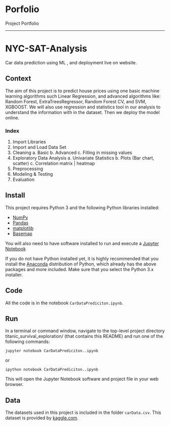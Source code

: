 # Porfolio
Project Portfolio
***
# **NYC-SAT-Analysis**

Car data prediction using ML , and deployment live on website.

## Context 
The aim of this project is to predict house prices using one basic machine learning algorithms such Linear Regression, and advanced algorithms like: Random Forest, ExtraTreesRegressor, Random Forest CV, and SVM, XGBOOST. We will also use regression and statistics tool in our analysis to understand the information with in the dataset. Then we deploy the model online.

### Index
1. Import Libraries
2. Import and Load Data Set
3. Cleaning
  a. Basic
  b. Advanced
  c. Filling in missing values
4. Exploratory Data Analysis
  a. Univariate Statistics
  b. Plots (Bar chart, scatter)
  c. Correlation matrix | heatmap
5.  Preprocessing
6. Modeling & Testing
7. Evaluation

## Install
This project requires Python 3 and the following Python libraries installed:

- [NumPy](http://www.numpy.org/)
- [Pandas](http://pandas.pydata.org)
- [matplotlib](http://matplotlib.org/)
- [Basemap](http://matplotlib.org/basemap/)

You will also need to have software installed to run and execute a [Jupyter Notebook](http://ipython.org/notebook.html)

If you do not have Python installed yet, it is highly recommended that you install the [Anaconda](http://continuum.io/downloads) distribution of Python, which already has the above packages and more included. Make sure that you select the Python 3.x installer.

## Code
All the code is in the notebook `CarDataPrediciton.ipynb`.

## Run
In a terminal or command window, navigate to the top-level project directory titanic_survival_exploration/ (that contains this README) and run one of the following commands:

```
jupyter notebook CarDataPrediciton..ipynb
```

or
```
ipython notebook CarDataPrediciton..ipynb
```
This will open the Jupyter Notebook software and project file in your web browser.

## Data
The datasets used in this project is included in the folder `carData.csv`. This dataset is provided by [kaggle.com](https://www.kaggle.com).
